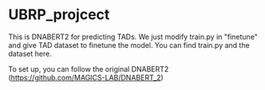 # UBRP_projcect
This is DNABERT2 for predicting TADs.
We just modify train.py in "finetune" and give TAD dataset to finetune the model.
You can find train.py and the dataset here.

To set up, you can follow the original DNABERT2 (https://github.com/MAGICS-LAB/DNABERT_2)
